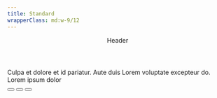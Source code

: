 ```yaml
---
title: Standard
wrapperClass: md:w-9/12
---
```


<article class="vv-card mb-24">
    <header class="vv-card__header">Header</header>
    <div class="vv-card__content">
        Culpa et dolore et id pariatur. Aute duis Lorem voluptate
        excepteur do.
    </div>
    <footer class="vv-card__footer flex justify-between items-center">
        <span>Lorem ipsum dolor</span>
        <div class="vv-button-group" role="group">
            <button type="button" class="vv-button vv-button--action-quiet">
                <IconifyIcon icon="akar-icons:copy" />
            </button>
            <button type="button" class="vv-button vv-button--action-quiet">
                <IconifyIcon icon="akar-icons:pencil" />
            </button>
            <button type="button" class="vv-button vv-button--action-quiet">
                <IconifyIcon icon="akar-icons:trash-bin" />
            </button>
        </div>
    </footer>
</article>
